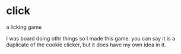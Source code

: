 # click

a licking game 

I was board doing othr things so I made this game. you can say it is a duplicate of the cookie clicker, but it does have my own idea in it.
